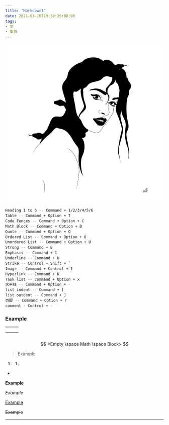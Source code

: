 ```yaml
---
title: "Markdown1"
date: 2021-03-10T19:30:26+08:00
tags: 
- 学
- 集锦
---
```


![](/img/markdown.jpg)

```bash
Heading 1 to 6 -- Command + 1/2/3/4/5/6
Table -- Command + Option + T
Code Fences -- Command + Option + C
Math Block -- Command + Option + B
Quote -- Command + Option + Q
Ordered List -- Command + Option + O
Unordered List -- Command + Option + U
Strong -- Command + B
Emphasis -- Command + I
Underline -- Command + U
Strike -- Control + Shift + `
Image -- Command + Control + I
Hyperlink -- Command + K
Task list -- Command + Option + x
水平线 -- Command + Option + -
list indent -- Command + [
list outdent -- Command + ]
页脚 -- Command + Option + r
comment - Control + -
```

### Example

|      |      |      |
| ---- | ---- | ---- |
|      |      |      |
|      |      |      |
|      |      |      |

```

```

$$
<Empty \space Math \space Block>
$$

> Example

1. 
   1. 

- 

**Example**

*Example*

<u>Example</u>

~~Example~~

------

[^Ff]: 

<!--example-->